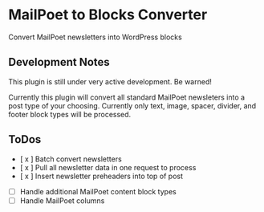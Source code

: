 # MailPoet to Blocks Converter
Convert MailPoet newsletters into WordPress blocks

## Development Notes

This plugin is still under very active development. Be warned!

Currently this plugin will convert all standard MailPoet newsleters into a post type of your choosing.
Currently only text, image, spacer, divider, and footer block types will be processed.

## ToDos
- [ x ] Batch convert newsletters
- [ x ] Pull all newsletter data in one request to process
- [ x ] Insert newsletter preheaders into top of post
- [ ] Handle additional MailPoet content block types
- [ ] Handle MailPoet columns
